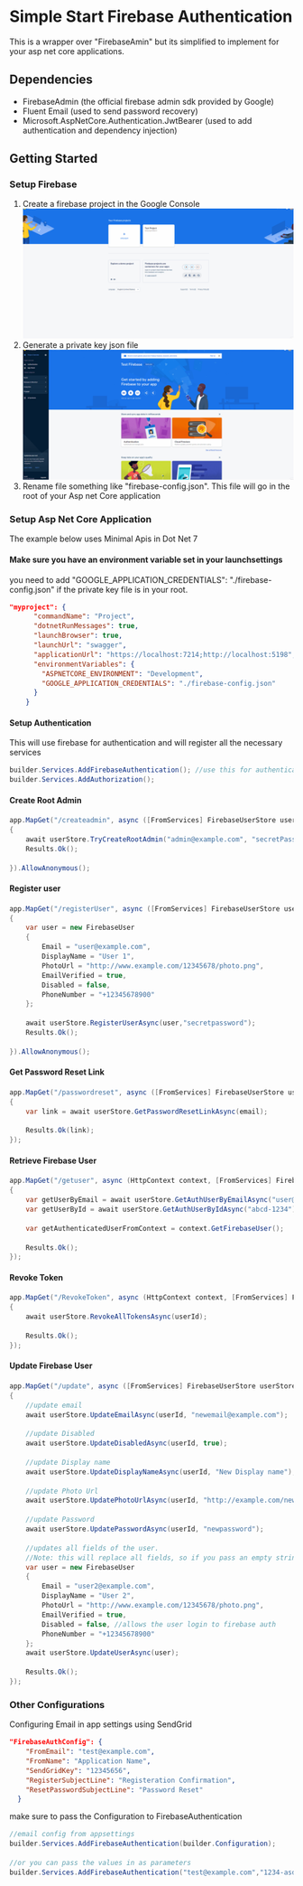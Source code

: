 # Simple Start Firebase Authentication
This is a wrapper over "FirebaseAmin" but its simplified to implement for your asp net core applications.

## Dependencies
- FirebaseAdmin (the official firebase admin sdk provided by Google)
- Fluent Email (used to send password recovery)
- Microsoft.AspNetCore.Authentication.JwtBearer (used to add authentication and dependency injection)

## Getting Started

### Setup Firebase
1. Create a firebase project in the Google Console 
	![create_firebase_project](./images/create_firebase_project.gif)
2. Generate a private key json file
![create_firebase_project](./images/get_firebase_private_key.gif)
3. Rename file something like "firebase-config.json". This file will go in the root of your Asp net Core application

### Setup Asp Net Core Application
The example below uses Minimal Apis in Dot Net 7

#### Make sure you have an environment variable set in your launchsettings
you need to add "GOOGLE_APPLICATION_CREDENTIALS": "./firebase-config.json" if the private key file is in your root.
```json
"myproject": {
      "commandName": "Project",
      "dotnetRunMessages": true,
      "launchBrowser": true,
      "launchUrl": "swagger",
      "applicationUrl": "https://localhost:7214;http://localhost:5198",
      "environmentVariables": {
        "ASPNETCORE_ENVIRONMENT": "Development",
        "GOOGLE_APPLICATION_CREDENTIALS": "./firebase-config.json"
      }
    }
```


#### Setup Authentication

This will use firebase for authentication and will register all the necessary services
```csharp
builder.Services.AddFirebaseAuthentication(); //use this for authentication
builder.Services.AddAuthorization();
```

#### Create Root Admin
```csharp
app.MapGet("/createadmin", async ([FromServices] FirebaseUserStore userStore) =>
{
    await userStore.TryCreateRootAdmin("admin@example.com", "secretPassword");
    Results.Ok();
    
}).AllowAnonymous();
```

#### Register user
```csharp
app.MapGet("/registerUser", async ([FromServices] FirebaseUserStore userStore) =>
{
    var user = new FirebaseUser
    {
        Email = "user@example.com",
        DisplayName = "User 1",
        PhotoUrl = "http://www.example.com/12345678/photo.png",
        EmailVerified = true,
        Disabled = false,
        PhoneNumber = "+12345678900"
    };

    await userStore.RegisterUserAsync(user,"secretpassword");
    Results.Ok();
    
}).AllowAnonymous();
```

#### Get Password Reset Link
```csharp
app.MapGet("/passwordreset", async ([FromServices] FirebaseUserStore userStore, string email) =>
{
    var link = await userStore.GetPasswordResetLinkAsync(email);

    Results.Ok(link);
});
```

#### Retrieve Firebase User
```csharp
app.MapGet("/getuser", async (HttpContext context, [FromServices] FirebaseUserStore userStore) =>
{
    var getUserByEmail = await userStore.GetAuthUserByEmailAsync("user@example.com");
    var getUserById = await userStore.GetAuthUserByIdAsync("abcd-1234");

    var getAuthenticatedUserFromContext = context.GetFirebaseUser();

    Results.Ok();
});
```

#### Revoke Token
```csharp
app.MapGet("/RevokeToken", async (HttpContext context, [FromServices] FirebaseUserStore userStore, string userId) =>
{
    await userStore.RevokeAllTokensAsync(userId);

    Results.Ok();
});
```

#### Update Firebase User
```csharp
app.MapGet("/update", async ([FromServices] FirebaseUserStore userStore, string userId) =>
{
    //update email
    await userStore.UpdateEmailAsync(userId, "newemail@example.com");

    //update Disabled
    await userStore.UpdateDisabledAsync(userId, true);

    //update Display name
    await userStore.UpdateDisplayNameAsync(userId, "New Display name");

    //update Photo Url
    await userStore.UpdatePhotoUrlAsync(userId, "http://example.com/newimage.png");

    //update Password
    await userStore.UpdatePasswordAsync(userId, "newpassword");

    //updates all fields of the user.
    //Note: this will replace all fields, so if you pass an empty string, the value will be empty
    var user = new FirebaseUser
    {
        Email = "user2@example.com",
        DisplayName = "User 2",
        PhotoUrl = "http://www.example.com/12345678/photo.png",
        EmailVerified = true,
        Disabled = false, //allows the user login to firebase auth
        PhoneNumber = "+12345678900"
    };
    await userStore.UpdateUserAsync(user);

    Results.Ok();
});
```

### Other Configurations

Configuring Email in app settings using SendGrid
```json
"FirebaseAuthConfig": {
    "FromEmail": "test@example.com",
    "FromName": "Application Name",
    "SendGridKey": "12345656",
    "RegisterSubjectLine": "Registeration Confirmation",
    "ResetPasswordSubjectLine": "Password Reset"
  }
```

make sure to pass the Configuration to FirebaseAuthentication
```csharp
//email config from appsettings
builder.Services.AddFirebaseAuthentication(builder.Configuration);

//or you can pass the values in as parameters
builder.Services.AddFirebaseAuthentication("test@example.com","1234-asdfasd","Test Name", "Registered Subject", "Password Email Subject");

```
